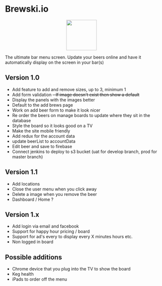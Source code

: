 # Brewski.io
<p align="center">
<img src="https://firebasestorage.googleapis.com/v0/b/brewski-7c778.appspot.com/o/images%2FEq6iYFZROSMcWNtbnEt4xx6LsxC2%2FLogo%2Fbrewski-logo.png?alt=media&token=30cbdafa-aac7-4084-888f-7edf8f477670" width="100">
</p>
The ultimate bar menu screen. Update your beers online and have it automatically display on the screen in your bar(s) 

## Version 1.0

- Add feature to add and remove sizes, up to 3, minimum 1
- Add form validation
~~- If image doesn't exist then show a default~~
- Display the panels with the images better
- Default to the add brews page
- Work on add beer form to make it look nicer
- Re order the beers on manage boards to update where they sit in the database
- Style the board so it looks good on a TV
- Make the site mobile friendly 
- Add redux for the account data
- update beerList to accountData
- Edit beer and save to firebase
- Connect jenkins to deploy to s3 bucket (uat for develop branch, prod for master branch)

## Version 1.1

- Add locations
- Close the user menu when you click away
- Delete a image when you remove the beer
- Dashboard / Home ?

## Version 1.x

- Add login via email and facebook
- Support for happy hour pricing / board
- Support for ad's every to display every X minutes hours etc.
- Non logged in board

## Possible additions

- Chrome device that you plug into the TV to show the board
- Keg health
- iPads to order off the menu

